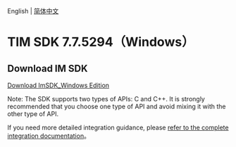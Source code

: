 English | [简体中文](./README_ZH.md)

# TIM SDK 7.7.5294（Windows）

## Download IM SDK

[Download ImSDK_Windows Edition](https://im.sdk.qcloud.com/download/plus/7.8.5483/cross_platform/ImSDK_Windows_7.8.5483.zip)

Note: The SDK supports two types of APIs: C and C++. It is strongly recommended that you choose one type of API and avoid mixing it with the other type of API.

If you need more detailed integration guidance, please [refer to the complete integration documentation](https://www.tencentcloud.com/document/product/1047/34310)。
